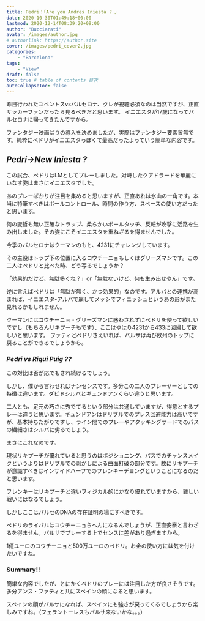 ```yaml
---
title: Pedri：「Are you Andres Iniesta ? 」
date: 2020-10-30T01:49:18+00:00
lastmod: 2020-12-14T08:39:20+09:00
author: "Bucciarati"
avatar: /images/author.jpg
# authorlink: https://author.site
cover: /images/pedri_cover2.jpg
categories:
    - "Barcelona"
tags: 
    - "View"
draft: false
toc: true # table of contents 目次
autoCollapseToc: false
---
```


昨日行われたユベントスvsバルセロナ、クレが視聴必須なのは当然ですが、正直サッカーファンだったら見るべきだと思います。
イニエスタが17歳になってバルセロナに帰ってきたんですから。



ファンタジー映画ばりの導入を決めましたが、実際はファンタジー要素皆無です。純粋にぺドリがイニエスタっぽくて最高だったよっていう簡単な内容です。


## _Pedri->New Iniesta ?_

この試合、ぺドリはLMとしてプレーしました。対峙したクアドラードを華麗にいなす姿はまさにイニエスタでした。

あのプレーばかりが注目を集めると思いますが、正直あれは氷山の一角です。本当に特筆すべきはボールコントロール、時間の作り方、スペースの使い方だったと思います。

何の変哲も無い正確なトラップ、柔らかいボールタッチ、反転が攻撃に活路を生み出しました。その姿にこそイニエスタを重ねざるを得ませんでした。

今季のバルセロナはクーマンのもと、4231にチャレンジしています。

その主役はトップ下の位置に入るコウチーニョもしくはグリーズマンです。この二人はぺドリと比べた時、どう写るでしょうか？

「効果的だけど、無駄多くね？」or「無駄ないけど、何も生み出せやん」です。

逆に言えばぺドリは「無駄が無く、かつ効果的」なのです。アルバとの連携が高まれば、イニエスタ-アルバで崩してメッシでフィニッシュというあの形がまた見れるかもしれません。

クーマンにはコウチーニョ・グリーズマンに惑わされずにぺドリを使って欲しいですし（もちろんリキプーチもです）、ここはやはり4231から433に回帰して欲しいと思います。
ファティとぺドリさえいれば、バルサは再び欧州のトップに戻ることができるでしょうから。

### _Pedri vs Riqui Puig ??_

この対比は否が応でもされ続けるでしょう。

しかし、僕から言わせればナンセンスです。多分この二人のプレーヤーとしての特徴は違います。ダビドシルバとギュンドアンくらい違うと思います。

二人とも、足元の巧さに秀でてるという部分は共通していますが、得意とするプレーは違うと思います。ギュンドアンはドリブルでのプレス回避能力は高いですが、基本持ちたがりですし、ライン間でのプレーやアタッキングサードでのパスの繊細さはシルバに劣るでしょう。

まさにこれなのです。

現状リキプーチが優れていると思うのはポジショニング、パスでのチャンスメイクというよりはドリブルでの剥がしによる曲面打破の部分です。故にリキプーチが意識すべきはインサイドハーフでのフレンキーデヨングということになるのだと思います。

フレンキーはリキプーチと違いフィジカル的にかなり優れていますから、難しい戦いにはなるでしょう。

しかしここはバルセのDNAの存在証明の場にすべきです。

ぺドリのライバルはコウチーニョらへんになるんでしょうが、正直安泰と言わざるを得ません。バルサでプレーする上でセンスに差があり過ぎますから。

1億ユーロのコウチーニョと500万ユーロのぺドリ。お金の使い方には気を付けたいですね。

### Summary!!

簡単な内容でしたが、とにかくぺドリのプレーには注目した方が良さそうです。多分アンス・ファティと共にスペインの顔になると思います。

スペインの顔がバルサになれば、スペインにも強さが戻ってくるでしょうから楽しみですね。（フェラントーレスもバルサ来ないかな。。。）









